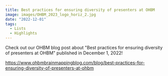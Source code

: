```yaml
---
title: Best practices for ensuring diversity of presenters at OHBM
image: images/OHBM_2023_logo_horiz_2.jpg
date: "2022-12-01"
tags:
  - Lists
  - Highlights
---
```

Check out our OHBM blog post about "Best practices for ensuring diversity of presenters at OHBM" published in December 1, 2022!

<!-- more -->
https://www.ohbmbrainmappingblog.com/blog/best-practices-for-ensuring-diversity-of-presenters-at-ohbm
